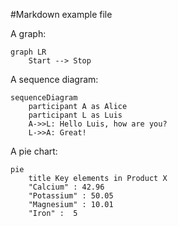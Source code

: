#Markdown example file

A graph:

```mermaid
graph LR
    Start --> Stop
```

A sequence diagram:

```mermaid
sequenceDiagram
    participant A as Alice
    participant L as Luis
    A->>L: Hello Luis, how are you?
    L->>A: Great!
```

A pie chart:

```mermaid
pie
    title Key elements in Product X
    "Calcium" : 42.96
    "Potassium" : 50.05
    "Magnesium" : 10.01
    "Iron" :  5
```
